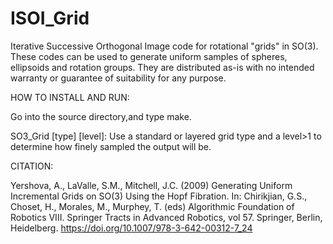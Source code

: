 # ISOI_Grid
Iterative Successive Orthogonal Image code for rotational "grids" in SO(3). 
These codes can be used to generate uniform samples of spheres, ellipsoids and rotation groups. They are distributed as-is with no intended warranty or guarantee of suitability for any purpose.

HOW TO INSTALL AND RUN:

Go into the source directory,and type make.

SO3_Grid [type] [level]: Use a standard or layered grid type and a level>1 to determine how finely sampled the output will be.

CITATION:

Yershova, A., LaValle, S.M., Mitchell, J.C. (2009) Generating Uniform Incremental Grids on SO(3) Using the Hopf Fibration. In: Chirikjian, G.S., Choset, H., Morales, M., Murphey, T. (eds) Algorithmic Foundation of Robotics VIII. Springer Tracts in Advanced Robotics, vol 57. Springer, Berlin, Heidelberg. https://doi.org/10.1007/978-3-642-00312-7_24

